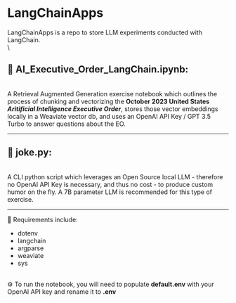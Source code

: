 # LangChainApps
LangChainApps is a repo to store LLM experiments conducted with LangChain.
\
\

## :robot: **AI_Executive_Order_LangChain.ipynb**: 
\
A Retrieval Augmented Generation exercise notebook which outlines the process of chunking and vectorizing the **October 2023
United States _Aritificial Intelligence Executive Order_**, stores those vector embeddings locally in a Weaviate vector
db, and uses an OpenAI API Key / GPT 3.5 Turbo to answer questions about the EO.

--------

## :rofl: **joke.py**: 
\
A CLI python script which leverages an Open Source local LLM - therefore no OpenAI API Key is necessary, and thus no cost - to produce custom humor
on the fly. A 7B parameter LLM is recommended for this type of exercise.

--------

:wrench: Requirements include:
* dotenv
* langchain
* argparse
* weaviate
* sys

\
:gear: To run the notebook, you will need to populate **default.env** with your OpenAI API key and rename it to **.env**
